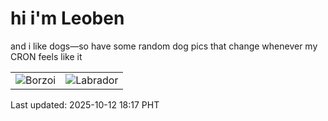 # hi i'm Leoben

and i like dogs—so have some random dog pics that change whenever my CRON feels like it

|  |  |
|--------|----------|
| ![Borzoi](https://random-dog-vercel.vercel.app/api/random-borzoi?v=1760264252) | ![Labrador](https://random-dog-vercel.vercel.app/api/random-labrador?v=1760264252) |

Last updated: 2025-10-12 18:17 PHT

